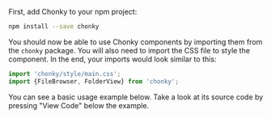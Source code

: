 First, add Chonky to your npm project:

```bash
npm install --save chonky
```

You should now be able to use Chonky components by importing them from the `chonky` package. You will also need to 
import the CSS file to style the component. In the end, your imports would look similar to this:

```js
import 'chonky/style/main.css';
import {FileBrowser, FolderView} from 'chonky';
```

You can see a basic usage example below. Take a look at its source code by pressing "View Code" below the example.

```js { "componentPath": "../components/Installation.js" }
```
